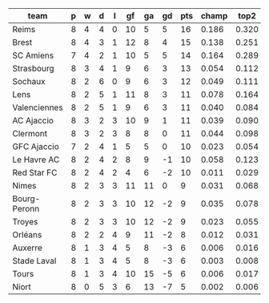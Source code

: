 |     team     | p | w | d | l | gf | ga | gd | pts | champ | top2  | top3  | top4  |  5-7  | bot4  | bot3  | bot2  |
|--------------|---|---|---|---|----|----|----|-----|-------|-------|-------|-------|-------|-------|-------|-------|
| Reims        | 8 | 4 | 4 | 0 | 10 |  5 |  5 |  16 | 0.186 | 0.320 | 0.427 | 0.522 | 0.199 | 0.053 | 0.036 | 0.021|
| Brest        | 8 | 4 | 3 | 1 | 12 |  8 |  4 |  15 | 0.138 | 0.251 | 0.345 | 0.435 | 0.209 | 0.083 | 0.058 | 0.034|
| SC Amiens    | 7 | 4 | 2 | 1 | 10 |  5 |  5 |  14 | 0.164 | 0.289 | 0.400 | 0.486 | 0.202 | 0.069 | 0.046 | 0.025|
| Strasbourg   | 8 | 3 | 4 | 1 |  9 |  6 |  3 |  13 | 0.054 | 0.112 | 0.174 | 0.237 | 0.198 | 0.160 | 0.113 | 0.070|
| Sochaux      | 8 | 2 | 6 | 0 |  9 |  6 |  3 |  12 | 0.049 | 0.111 | 0.170 | 0.235 | 0.185 | 0.169 | 0.121 | 0.076|
| Lens         | 8 | 2 | 5 | 1 | 11 |  8 |  3 |  11 | 0.078 | 0.164 | 0.244 | 0.320 | 0.205 | 0.124 | 0.089 | 0.056|
| Valenciennes | 8 | 2 | 5 | 1 |  9 |  6 |  3 |  11 | 0.040 | 0.084 | 0.132 | 0.188 | 0.178 | 0.193 | 0.141 | 0.091|
| AC Ajaccio   | 8 | 3 | 2 | 3 | 10 |  9 |  1 |  11 | 0.039 | 0.090 | 0.148 | 0.203 | 0.177 | 0.189 | 0.138 | 0.088|
| Clermont     | 8 | 3 | 2 | 3 |  8 |  8 |  0 |  11 | 0.044 | 0.098 | 0.150 | 0.210 | 0.173 | 0.184 | 0.132 | 0.085|
| GFC Ajaccio  | 7 | 2 | 4 | 1 |  5 |  5 |  0 |  10 | 0.023 | 0.054 | 0.090 | 0.126 | 0.141 | 0.237 | 0.177 | 0.119|
| Le Havre AC  | 8 | 2 | 4 | 2 |  8 |  9 | -1 |  10 | 0.058 | 0.123 | 0.187 | 0.253 | 0.192 | 0.155 | 0.113 | 0.074|
| Red Star FC  | 8 | 2 | 4 | 2 |  4 |  6 | -2 |  10 | 0.011 | 0.029 | 0.051 | 0.078 | 0.104 | 0.285 | 0.221 | 0.149|
| Nimes        | 8 | 2 | 3 | 3 | 11 | 11 |  0 |   9 | 0.031 | 0.068 | 0.113 | 0.158 | 0.166 | 0.218 | 0.161 | 0.105|
| Bourg-Peronn | 8 | 2 | 3 | 3 | 10 | 12 | -2 |   9 | 0.035 | 0.078 | 0.125 | 0.176 | 0.168 | 0.209 | 0.157 | 0.102|
| Troyes       | 8 | 2 | 3 | 3 | 10 | 12 | -2 |   9 | 0.023 | 0.055 | 0.097 | 0.140 | 0.149 | 0.234 | 0.173 | 0.110|
| Orléans      | 8 | 2 | 2 | 4 |  9 | 11 | -2 |   8 | 0.012 | 0.031 | 0.058 | 0.084 | 0.114 | 0.272 | 0.199 | 0.136|
| Auxerre      | 8 | 1 | 3 | 4 |  5 |  8 | -3 |   6 | 0.006 | 0.016 | 0.031 | 0.050 | 0.073 | 0.298 | 0.232 | 0.163|
| Stade Laval  | 8 | 1 | 3 | 4 |  5 |  8 | -3 |   6 | 0.003 | 0.008 | 0.015 | 0.024 | 0.045 | 0.287 | 0.232 | 0.165|
| Tours        | 8 | 1 | 3 | 4 | 10 | 15 | -5 |   6 | 0.006 | 0.017 | 0.034 | 0.055 | 0.084 | 0.292 | 0.226 | 0.160|
| Niort        | 8 | 0 | 5 | 3 |  6 | 13 | -7 |   5 | 0.002 | 0.006 | 0.013 | 0.022 | 0.040 | 0.289 | 0.237 | 0.171|
